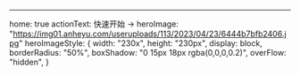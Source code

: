 ---
home: true
actionText: 快速开始 →
heroImage: "https://img01.anheyu.com/useruploads/113/2023/04/23/6444b7bfb2406.jpg"
heroImageStyle:
  {
    width: "230x",
    height: "230px",
    display: block,
    borderRadius: "50%",
    boxShadow: "0 15px 18px rgba(0,0,0,0.2)",
    overFlow: "hidden",
  }
